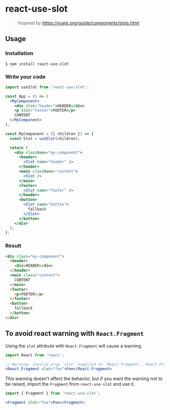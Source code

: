 # react-use-slot

> Inspired by https://vuejs.org/guide/components/slots.html

## Usage

### Installation
```
$ npm install react-use-slot
```

### Write your code
```jsx
import useSlot from 'react-use-slot';

const App = () => (
  <MyComponent>
    <div slot="header">HEADER</div>
    <p slot="footer">FOOTER</p>
    CONTENT
  </MyComponent>
);

const MyComponent = ({ children }) => {
  const Slot = useSlot(children);

  return (
    <div className="my-component">
      <header>
        <Slot name="header" />
      </header>
      <main className="content">
        <Slot />
      </main>
      <footer>
        <Slot name="footer" />
      </header>
      <button>
        <Slot name="button">
          fallback
        </Slot>
      </button>
    </div>
  );
};
```

### Result
```html
<div class="my-component">
  <header>
    <div>HEADER</div>
  </header>
  <main class="content">
    CONTENT
  </main>
  <footer>
    <p>FOOTER</p>
  </footer>
  <button>
    fallback
  </button>
</div>
```

## To avoid react warning with `React.Fragment`

Using the `slot` attribute with `React.Fragment` will cause a warning.

```jsx
import React from 'react';

// Warning: Invalid prop `slot` supplied to `React.Fragment`. React.Fragment can only have `key` and `children` props.
<React.Fragment slot="foo">Foo</React.Fragment>
```

This warning doesn't affect the behavior,
but if you want the warning not to be raised, import the `Fragment` from `react-use-slot` and use it.

```jsx
import { Fragment } from 'react-use-slot';

<Fragment slot="foo">Foo</Fragment>
```
